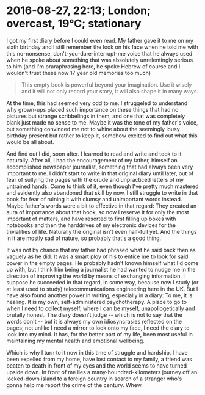 # 2016-08-27, 22:13; London; overcast, 19°C; stationary

I got my first diary before I could even read. My father gave it to me on my sixth birthday and I still remember the look on his face when he told me with this no-nonsense, don't-you-dare-interrupt-me voice that he always used when he spoke about something that was absolutely unrelentingly serious to him (and I'm praraphrasing here, he spoke Hebrew of course and I wouldn't trust these now 17 year old memories too much)

> This empty book is powerful beyond your imagination. Use it wisely and it will not only record your story, it will also shape it in many ways.

At the time, this had seemed very odd to me. I struggeled to understand why grown-ups placed such importance on these things that had no pictures but strange scribbelings in them, and one that was completely blank just made no sense to me. Maybe it was the tone of my father's voice, but something convinced me not to whine about the seemingly lousy birthday present but rather to keep it, somehow excited to find out what this would be all about.

And find out I did, soon after. I learned to read and write and took to it naturally. After all, I had the encouragement of my father, himself an accomplished newspaper journalist, something that had always been very important to me. I didn't start to write in that original diary until later, out of fear of sullying the pages with the crude and unpracticed letters of my untrained hands. Come to think of it, even though I've pretty much mastered and evidently also abandoned that skill by now, I still struggle to write in that book for fear of ruining it with clumsy and unimportant words instead. Maybe father's words were a bit to effective in that regard: They created an aura of importance about that book, so now I reserve it for only the most important of matters, and have resorted to first filling up boxes with notebooks and then the harddrives of my electronic devices for the trivialities of life. Naturally the original isn't even half-full yet. And the things in it are mostly sad of nature, so probably that's a good thing.

It was not by chance that my father had phrased what he said back then as vaguely as he did. It was a smart ploy of his to entice me to look for said power in the empty pages. He probably hadn't known himself what I'd come up with, but I think him being a journalist he had wanted to nudge me in the direction of improving the world by means of exchanging information. I suppose he succeeded in that regard, in some way, because now I study (or at least used to study) telecommunications engineering here in the UK. But I have also found another power in writing, especially in a diary: To me, it is healing. It is my own, self-administered psychotherapy. A place to go to when I need to collect myself, where I can be myself, unapollogetically and brutally honest. The diary doesn't judge -- which is not to say that the words don't -- but it is always my own idiosyncrasies reflected on the pages; not unlike I need a mirror to look onto my face, I need the diary to look into my mind. It has, for the better part of my life, been most useful in maintaining my mental health and emotional wellbeing.

Which is why I turn to it now in this time of struggle and hardship. I have been expelled from my home, have lost contact to my family, a friend was beaten to death in front of my eyes and the world seems to have turned upside down. In front of me lies a many-houndred-kilometers journey off an locked-down island to a foreign country in search of a stranger who's gonna help me report the crime of the century. Whew.